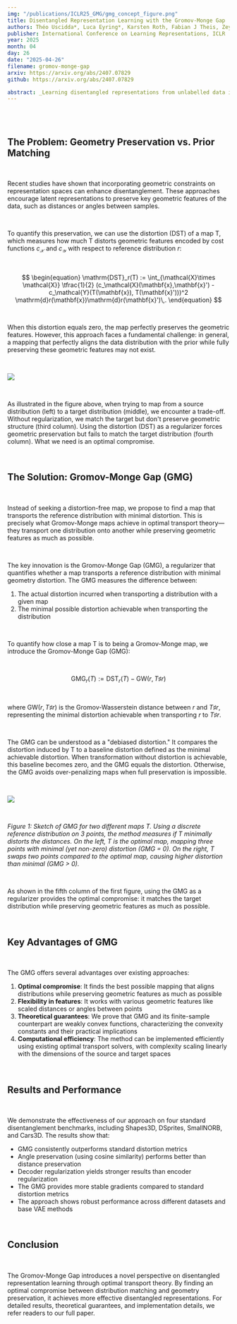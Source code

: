 ```yaml
---
img: "/publications/ICLR25_GMG/gmg_concept_figure.png"
title: Disentangled Representation Learning with the Gromov-Monge Gap
authors: Théo Uscidda*, Luca Eyring*, Karsten Roth, Fabian J Theis, Zeynep Akata*, Marco Cuturi*
publisher: International Conference on Learning Representations, ICLR
year: 2025
month: 04
day: 26
date: "2025-04-26"
filename: gromov-monge-gap
arxiv: https://arxiv.org/abs/2407.07829
github: https://arxiv.org/abs/2407.07829

abstract: _Learning disentangled representations from unlabelled data is a fundamental challenge in machine learning. Solving it may unlock other problems, such as generalization, interpretability, or fairness. Although remarkably challenging to solve in theory, disentanglement is often achieved in practice through prior matching. Furthermore, recent works have shown that prior matching approaches can be enhanced by leveraging geometrical considerations, e.g., by learning representations that preserve geometric features of the data, such as distances or angles between points. However, matching the prior while preserving geometric features is challenging, as a mapping that fully preserves these features while aligning the data distribution with the prior does not exist in general. To address these challenges, we introduce a novel approach to disentangled representation learning based on quadratic optimal transport. We formulate the problem using Gromov-Monge maps that transport one distribution onto another with minimal distortion of predefined geometric features, preserving them as much as can be achieved. To compute such maps, we propose the Gromov-Monge-Gap (GMG), a regularizer quantifying whether a map moves a reference distribution with minimal geometry distortion. We demonstrate the effectiveness of our approach for disentanglement across four standard benchmarks, outperforming other methods leveraging geometric considerations._
---
```


</br>

</br>

## The Problem: Geometry Preservation vs. Prior Matching

</br>

Recent studies have shown that incorporating geometric constraints on representation spaces can enhance disentanglement. These approaches encourage latent representations to preserve key geometric features of the data, such as distances or angles between samples. 

</br>

To quantify this preservation, we can use the distortion (DST) of a map T, which measures how much T distorts geometric features encoded by cost functions $c_\mathcal{X}$ and $c_\mathcal{Y}$ with respect to reference distribution $r$:

</br>

$$
\begin{equation}
\mathrm{DST}_r(T) := \int_{\mathcal{X}\times \mathcal{X}} \tfrac{1}{2} (c_\mathcal{X}(\mathbf{x},\mathbf{x}') - c_\mathcal{Y}(T(\mathbf{x}), T(\mathbf{x}')))^2 \mathrm{d}r(\mathbf{x})\mathrm{d}r(\mathbf{x}')\,.
\end{equation}
$$

</br>

When this distortion equals zero, the map perfectly preserves the geometric features. However, this approach faces a fundamental challenge: in general, a mapping that perfectly aligns the data distribution with the prior while fully preserving these geometric features may not exist.

</br>

![](/publications/ICLR25_gmg/gmg_toy_data.png)

</br>

As illustrated in the figure above, when trying to map from a source distribution (left) to a target distribution (middle), we encounter a trade-off. Without regularization, we match the target but don't preserve geometric structure (third column). Using the distortion (DST) as a regularizer forces geometric preservation but fails to match the target distribution (fourth column). What we need is an optimal compromise.

</br>

## The Solution: Gromov-Monge Gap (GMG)

</br>

Instead of seeking a distortion-free map, we propose to find a map that transports the reference distribution with minimal distortion. This is precisely what Gromov-Monge maps achieve in optimal transport theory—they transport one distribution onto another while preserving geometric features as much as possible.

</br>

The key innovation is the Gromov-Monge Gap (GMG), a regularizer that quantifies whether a map transports a reference distribution with minimal geometry distortion. The GMG measures the difference between:
1. The actual distortion incurred when transporting a distribution with a given map
2. The minimal possible distortion achievable when transporting the distribution

</br>

To quantify how close a map T is to being a Gromov-Monge map, we introduce the Gromov-Monge Gap (GMG):

</br>

$$
\begin{equation}
\mathrm{GMG}_r(T) := \mathrm{DST}_r(T) - \mathrm{GW}(r, T\sharp r)
\end{equation}
$$

</br>

where $\mathrm{GW}(r, T\sharp r)$ is the Gromov-Wasserstein distance between $r$ and $T\sharp r$, representing the minimal distortion achievable when transporting $r$ to $T\sharp r$.

</br>

The GMG can be understood as a "debiased distortion." It compares the distortion induced by T to a baseline distortion defined as the minimal achievable distortion. When transformation without distortion is achievable, this baseline becomes zero, and the GMG equals the distortion. Otherwise, the GMG avoids over-penalizing maps when full preservation is impossible.

</br>

![](/publications/ICLR25_gmg/gmg_concept_figure.png)

</br>

*Figure 1: Sketch of GMG for two different maps T. Using a discrete reference distribution on 3 points, the method measures if T minimally distorts the distances. On the left, T is the optimal map, mapping three points with minimal (yet non-zero) distortion (GMG = 0). On the right, T swaps two points compared to the optimal map, causing higher distortion than minimal (GMG > 0).*

</br>

As shown in the fifth column of the first figure, using the GMG as a regularizer provides the optimal compromise: it matches the target distribution while preserving geometric features as much as possible.

</br>

## Key Advantages of GMG

</br>

The GMG offers several advantages over existing approaches:

1. **Optimal compromise**: It finds the best possible mapping that aligns distributions while preserving geometric features as much as possible
2. **Flexibility in features**: It works with various geometric features like scaled distances or angles between points
3. **Theoretical guarantees**: We prove that GMG and its finite-sample counterpart are weakly convex functions, characterizing the convexity constants and their practical implications
4. **Computational efficiency**: The method can be implemented efficiently using existing optimal transport solvers, with complexity scaling linearly with the dimensions of the source and target spaces

</br>

## Results and Performance

</br>

We demonstrate the effectiveness of our approach on four standard disentanglement benchmarks, including Shapes3D, DSprites, SmallNORB, and Cars3D. The results show that:

- GMG consistently outperforms standard distortion metrics
- Angle preservation (using cosine similarity) performs better than distance preservation
- Decoder regularization yields stronger results than encoder regularization
- The GMG provides more stable gradients compared to standard distortion metrics
- The approach shows robust performance across different datasets and base VAE methods

</br>

## Conclusion

</br>

The Gromov-Monge Gap introduces a novel perspective on disentangled representation learning through optimal transport theory. By finding an optimal compromise between distribution matching and geometry preservation, it achieves more effective disentangled representations. For detailed results, theoretical guarantees, and implementation details, we refer readers to our full paper.